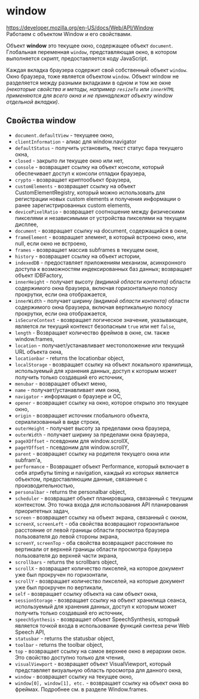# window
https://developer.mozilla.org/en-US/docs/Web/API/Window  
Работаем с объектом Window и его свойствами.

Объект **window** это текущее окно, содержащее объект `document`. Глобальная переменная `window`, представляющая окно, в котором выполняется скрипт, предоставляется коду JavaScript.


Каждая вкладка браузера содержит свой собственный объект `window`. Окно браузера, тоже является объектом `window`. Объект window не разделяется между разными вкладками в одном и том же окне *(некоторые свойства и методы, например `resizeTo` или `innerHTML` применяются для всего окна и не принадлежат объекту window отдельной вкладки)*.

## Свойства window
- `document.defaultView` - текущеее окно,
- `clientInformation` - алиас для window.navigator
- `defaultStatus` - получить установить, текст статус бара текущего окна,
- `closed` - закрыто ли текущее окно или нет,
- `console` - возвращает ссылку на объект консоли, который обеспечивает доступ к консоли отладки браузера,
- `crypto` - возвращает криптообъект браузера,
- `customElements` - возвращает ссылку на объект CustomElementRegistry, который можно использовать для регистрации новых custom elements и получения информации о ранее зарегистрированных custom elements,
- `devicePixelRatio` - возвращает соотношение между физическими пикселями и независимыми от устройства пикселями на текущем дисплее,
- `document` - возвращает ссылку на document, содержащийся в окне,
- `frameElement` - возвращает элемент, в который встроено окно, или null, если окно не встроено,
- `frames` - возвращает массив subframes в текущем окне,
- `history` - возвращает ссылку на объект истории,
- `indexedDB` - предоставляет приложениям механизм, асинхронного доступа к возможностям индексированных баз данных; возвращает объект IDBFactory,
- `innerHeight` - получает высоту *(видимой области контента)* области содержимого окна браузера, включая горизонтальную полосу прокрутки, если она отображается,
- `innerWidth` - получает ширину *(видимой области контента)* области содержимого окна браузера, включая вертикальную полосу прокрутки, если она отображается,
- `isSecureContext` - возвращает логическое значение, указывающее, является ли текущий контекст безопасным `true` или нет `false`,
- `length` - Возвращает количество фреймов в окне, см. также window.frames,
- `location` - получает/устанавливает местоположение или текущий URL объекта окна,
- `locationbar` - returns the locationbar object,
- `localStorage` - возвращает ссылку на объект локального хранилища, используемый для хранения данных, доступ к которым может получить только создавший его источник,
- `menubar` - возвращает объект меню,
- `name` - получает/устанавливает имя окна,
- `navigator` - информация о браузере и ОС,
- `opener` - возвращает ссылку на окно, которое открыло это текущее окно,
- `origin` - возвращает источник глобального объекта, сериализованный в виде строки,
- `outerHeight` - получает высоту за пределами окна браузера,
- `outerWidth` - получает ширину за пределами окна браузера,
- `pageXOffset` - псевдоним для window.scrollX,
- `pageYOffset` - псевдоним для window.scrollY,
- `parent` - возвращает ссылку на родителя текущего окна или subfram'а,
- `performance` - Возвращает объект Performance, который включает в себя атрибуты timing и navigation, каждый из которых является объектом, предоставляющим данные, связанные с производительностью,
- `personalbar` - returns the personalbar object,
- `scheduler` - возвращает объект планировщика, связанный с текущим контекстом. Это точка входа для использования API планирования приоритетных задач,
- `screen` - возвращает ссылку на объект экрана, связанный с окном,
- `screenX`, `screenLeft` - оба свойства возвращают горизонтальное расстояние от левой границы области просмотра браузера пользователя до левой стороны экрана,
- `screenY`, `screenTop` - оба свойства возвращают расстояние по вертикали от верхней границы области просмотра браузера пользователя до верхней части экрана,
- `scrollbars` - returns the scrollbars object,
- `scrollX` - возвращает количество пикселей, на которое документ уже был прокручен по горизонтали,
- `scrollY` - возвращает количество пикселей, на которые документ уже был прокручен по вертикали,
- `self` - возвращает ссылку объекта на сам объект окна,
- `sessionStorage` - возвращает ссылку на объект хранилища сеанса, используемый для хранения данных, доступ к которым может получить только создавший его источник,
- `speechSynthesis` - возвращает объект SpeechSynthesis, который является точкой входа в использование функций синтеза речи Web Speech API,
- `statusbar` - returns the statusbar object,
- `toolbar` - returns the toolbar object,
- `top` - возвращает ссылку на самое верхнее окно в иерархии окон. Это свойство доступно только для чтения,
- `visualViewport` - возвращает объект VisualViewport, который представляет визуальную область просмотра для данного окна,
- `window` - возвращает ссылку на текущее окно,
- `window[0], window[1], etc.` - возвращает ссылку на объект окна во фреймах. Подробнее см. в разделе Window.frames.

